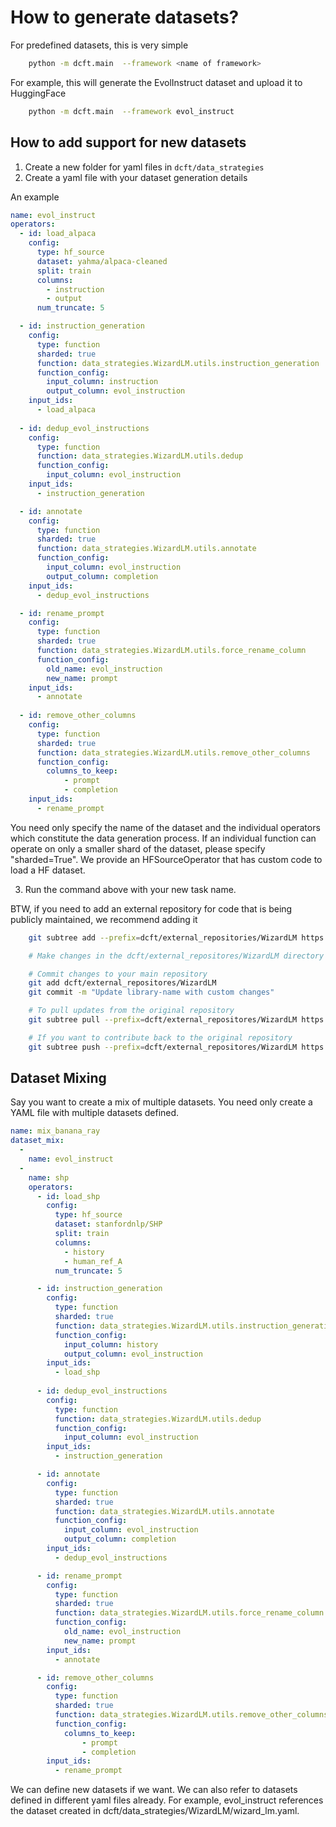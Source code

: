 # How to generate datasets?

For predefined datasets, this is very simple 
```bash
    python -m dcft.main  --framework <name of framework>
```

For example, this will generate the EvolInstruct dataset and upload it to HuggingFace

```bash
    python -m dcft.main  --framework evol_instruct
```

## How to add support for new datasets

1. Create a new folder for yaml files in `dcft/data_strategies`
2. Create a yaml file with your dataset generation details

An example
```yaml
name: evol_instruct
operators:
  - id: load_alpaca
    config:
      type: hf_source
      dataset: yahma/alpaca-cleaned
      split: train
      columns: 
        - instruction
        - output
      num_truncate: 5

  - id: instruction_generation
    config:
      type: function
      sharded: true
      function: data_strategies.WizardLM.utils.instruction_generation
      function_config:
        input_column: instruction
        output_column: evol_instruction
    input_ids:
      - load_alpaca
    
  - id: dedup_evol_instructions
    config:
      type: function
      function: data_strategies.WizardLM.utils.dedup
      function_config:
        input_column: evol_instruction
    input_ids:
      - instruction_generation

  - id: annotate
    config:
      type: function
      sharded: true
      function: data_strategies.WizardLM.utils.annotate
      function_config:
        input_column: evol_instruction
        output_column: completion
    input_ids:
      - dedup_evol_instructions

  - id: rename_prompt
    config:
      type: function
      sharded: true
      function: data_strategies.WizardLM.utils.force_rename_column
      function_config:
        old_name: evol_instruction
        new_name: prompt
    input_ids:
      - annotate
  
  - id: remove_other_columns
    config:
      type: function
      sharded: true
      function: data_strategies.WizardLM.utils.remove_other_columns
      function_config:
        columns_to_keep:
            - prompt
            - completion
    input_ids:
      - rename_prompt
```

You need only specify the name of the dataset and the individual operators which constitute the data generation process. If an individual function can operate on only a smaller shard of the dataset, please specify "sharded=True". We provide an HFSourceOperator that has custom code to load a HF dataset. 

3. Run the command above with your new task name. 


BTW, if you need to add an external repository for code that is being publicly maintained, we recommend adding it 

``` bash
    git subtree add --prefix=dcft/external_repositories/WizardLM https://github.com/original/repo.git main --squash

    # Make changes in the dcft/external_repositores/WizardLM directory

    # Commit changes to your main repository
    git add dcft/external_repositores/WizardLM
    git commit -m "Update library-name with custom changes"

    # To pull updates from the original repository
    git subtree pull --prefix=dcft/external_repositores/WizardLM https://github.com/original/repo.git main --squash

    # If you want to contribute back to the original repository
    git subtree push --prefix=dcft/external_repositores/WizardLM https://github.com/original/repo.git contribution-branch
```


## Dataset Mixing
Say you want to create a mix of multiple datasets. You need only create a YAML file with multiple datasets defined. 

```yaml
name: mix_banana_ray
dataset_mix:
  -
    name: evol_instruct
  -
    name: shp
    operators:
      - id: load_shp
        config:
          type: hf_source
          dataset: stanfordnlp/SHP
          split: train
          columns: 
            - history
            - human_ref_A
          num_truncate: 5

      - id: instruction_generation
        config:
          type: function
          sharded: true
          function: data_strategies.WizardLM.utils.instruction_generation
          function_config:
            input_column: history
            output_column: evol_instruction
        input_ids:
          - load_shp
        
      - id: dedup_evol_instructions
        config:
          type: function
          function: data_strategies.WizardLM.utils.dedup
          function_config:
            input_column: evol_instruction
        input_ids:
          - instruction_generation

      - id: annotate
        config:
          type: function
          sharded: true
          function: data_strategies.WizardLM.utils.annotate
          function_config:
            input_column: evol_instruction
            output_column: completion
        input_ids:
          - dedup_evol_instructions

      - id: rename_prompt
        config:
          type: function
          sharded: true
          function: data_strategies.WizardLM.utils.force_rename_column
          function_config:
            old_name: evol_instruction
            new_name: prompt
        input_ids:
          - annotate

      - id: remove_other_columns
        config:
          type: function
          sharded: true
          function: data_strategies.WizardLM.utils.remove_other_columns
          function_config:
            columns_to_keep:
                - prompt
                - completion
        input_ids:
          - rename_prompt
```

We can define new datasets if we want. We can also refer to datasets defined in different yaml files already. For example, evol_instruct references the dataset created in dcft/data_strategies/WizardLM/wizard_lm.yaml.
